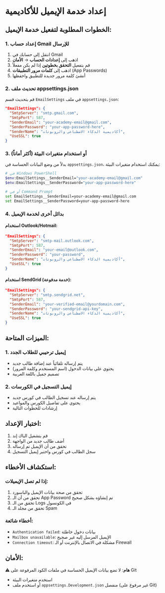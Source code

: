 # إعداد خدمة الإيميل للأكاديمية

## الخطوات المطلوبة لتفعيل خدمة الإيميل:

### 1. إعداد حساب Gmail للإرسال

1. انتقل إلى حسابك في Gmail
2. اذهب إلى **إعدادات الحساب** → **الأمان**
3. قم بتفعيل **التحقق بخطوتين** إذا لم يكن مفعلاً
4. اذهب إلى **كلمات مرور التطبيقات** (App Passwords)
5. أنشئ كلمة مرور جديدة للتطبيق واحفظها

### 2. تحديث ملف appsettings.json

قم بتحديث قسم `EmailSettings` في ملف `appsettings.json`:

```json
"EmailSettings": {
  "SmtpServer": "smtp.gmail.com",
  "SmtpPort": 587,
  "SenderEmail": "your-academy-email@gmail.com",
  "SenderPassword": "your-app-password-here",
  "SenderName": "أكاديمية الذكاء الاصطناعي والروبوتات",
  "UseSSL": true
}
```

### 3. أو استخدام متغيرات البيئة (أكثر أماناً)

بدلاً من وضع البيانات الحساسة في `appsettings.json`، يمكنك استخدام متغيرات البيئة:

```bash
# في Windows PowerShell
$env:EmailSettings__SenderEmail="your-academy-email@gmail.com"
$env:EmailSettings__SenderPassword="your-app-password-here"

# أو في Command Prompt
set EmailSettings__SenderEmail=your-academy-email@gmail.com
set EmailSettings__SenderPassword=your-app-password-here
```

### 4. بدائل أخرى لخدمة الإيميل

#### استخدام Outlook/Hotmail:
```json
"EmailSettings": {
  "SmtpServer": "smtp-mail.outlook.com",
  "SmtpPort": 587,
  "SenderEmail": "your-email@outlook.com",
  "SenderPassword": "your-password",
  "SenderName": "أكاديمية الذكاء الاصطناعي والروبوتات",
  "UseSSL": true
}
```

#### استخدام SendGrid (خدمة مدفوعة):
```json
"EmailSettings": {
  "SmtpServer": "smtp.sendgrid.net",
  "SmtpPort": 587,
  "SenderEmail": "your-verified-email@yourdomain.com",
  "SenderPassword": "your-sendgrid-api-key",
  "SenderName": "أكاديمية الذكاء الاصطناعي والروبوتات",
  "UseSSL": true
}
```

## الميزات المتاحة:

### 1. إيميل ترحيبي للطلاب الجدد
- يتم إرساله تلقائياً عند إضافة طالب جديد
- يحتوي على بيانات الدخول (اسم المستخدم وكلمة المرور)
- تصميم جميل باللغة العربية

### 2. إيميل التسجيل في الكورسات
- يتم إرساله عند تسجيل الطالب في كورس جديد
- يحتوي على تفاصيل الكورس والمواعيد
- إرشادات للخطوات التالية

## اختبار الإعداد:

1. قم بتشغيل الباك إند
2. أضف طالب جديد من الواجهة
3. تحقق من أن الإيميل تم إرساله
4. سجل الطالب في كورس واختبر إيميل التسجيل

## استكشاف الأخطاء:

### إذا لم تصل الإيميلات:
1. تحقق من صحة بيانات الإيميل والباسورد
2. تحقق من أن الـ App Password تم إنشاؤه بشكل صحيح
3. تحقق من الـ Logs في الكونسول
4. تحقق من مجلد الـ Spam

### أخطاء شائعة:
- `Authentication failed`: بيانات دخول خاطئة
- `Mailbox unavailable`: الإيميل المرسل إليه غير صحيح
- `Connection timeout`: مشكلة في الاتصال بالإنترنت أو الـ Firewall

## الأمان:

⚠️ **هام**: لا تضع بيانات الإيميل الحساسة في ملفات الكود المرفوعة على Git
- استخدم متغيرات البيئة
- أو استخدم ملف `appsettings.Development.json` منفصل (غير مرفوع على Git) 